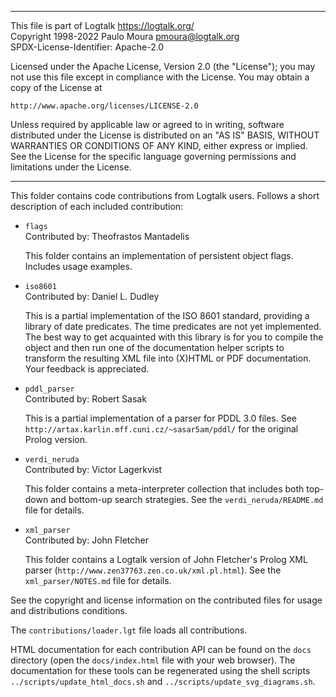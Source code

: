 ________________________________________________________________________

This file is part of Logtalk <https://logtalk.org/>  
Copyright 1998-2022 Paulo Moura <pmoura@logtalk.org>  
SPDX-License-Identifier: Apache-2.0

Licensed under the Apache License, Version 2.0 (the "License");
you may not use this file except in compliance with the License.
You may obtain a copy of the License at

    http://www.apache.org/licenses/LICENSE-2.0

Unless required by applicable law or agreed to in writing, software
distributed under the License is distributed on an "AS IS" BASIS,
WITHOUT WARRANTIES OR CONDITIONS OF ANY KIND, either express or implied.
See the License for the specific language governing permissions and
limitations under the License.
________________________________________________________________________


This folder contains code contributions from Logtalk users. Follows 
a short description of each included contribution:

* `flags`  
	Contributed by: Theofrastos Mantadelis

	This folder contains an implementation of persistent object
	flags. Includes usage examples.

* `iso8601`  
	Contributed by: Daniel L. Dudley

	This is a partial implementation of the ISO 8601 standard, 
	providing a library of date predicates. The time predicates 
	are not yet implemented. The best way to get acquainted with 
	this library is for you to compile the object and then run 
	one of the documentation helper scripts to transform the 
	resulting XML file into (X)HTML or PDF documentation. Your 
	feedback is appreciated.

* `pddl_parser`  
	Contributed by: Robert Sasak

	This is a partial implementation of a parser for PDDL 3.0 files.
	See `http://artax.karlin.mff.cuni.cz/~sasar5am/pddl/` for the
	original Prolog version.

* `verdi_neruda`  
	Contributed by: Victor Lagerkvist

	This folder contains a meta-interpreter collection that
	includes both top-down and bottom-up search strategies.
	See the `verdi_neruda/README.md` file for details.

* `xml_parser`  
	Contributed by: John Fletcher

	This folder contains a Logtalk version of John Fletcher's 
	Prolog XML parser (`http://www.zen37763.zen.co.uk/xml.pl.html`).
	See the `xml_parser/NOTES.md` file for details.

See the copyright and license information on the contributed files for 
usage and distributions conditions.

The `contributions/loader.lgt` file loads all contributions.

HTML documentation for each contribution API can be found on the `docs`
directory (open the `docs/index.html` file with your web browser). The
documentation for these tools can be regenerated using the shell scripts
`../scripts/update_html_docs.sh` and `../scripts/update_svg_diagrams.sh`.
